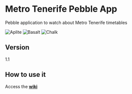 # Metro Tenerife Pebble App
Pebble application to watch about Metro Tenerife timetables

![Aplite](http://i.imgur.com/IEcAdll.png)
![Basalt](http://i.imgur.com/jqVxIth.png)
![Chalk](http://i.imgur.com/F59ImYw.png)

## Version
1.1

## How to use it
Access the **[wiki](https://github.com/Alexsays/MetroTenerifePebbleApp/wiki)**
